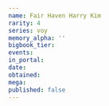 ```yaml
---
name: Fair Haven Harry Kim
rarity: 4
series: voy
memory_alpha: ''
bigbook_tier:
events:
in_portal:
date:
obtained:
mega:
published: false
---
```

